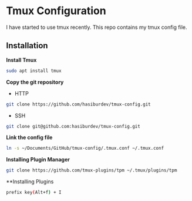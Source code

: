 # Tmux Configuration

I have started to use tmux recently. This repo contains my tmux config file.

## Installation

**Install Tmux**

```bash
sudo apt install tmux
```

**Copy the git repository**

- HTTP

```bash
git clone https://github.com/hasiburdev/tmux-config.git
```

- SSH

```bash
git clone git@github.com:hasiburdev/tmux-config.git
```

**Link the config file**

```bash
ln -s ~/Documents/GitHub/tmux-config/.tmux.conf ~/.tmux.conf
```

**Installing Plugin Manager**

```bash
git clone https://github.com/tmux-plugins/tpm ~/.tmux/plugins/tpm
```

\*\*Installing Plugins

```bash
prefix key(Alt+f) + I
```
